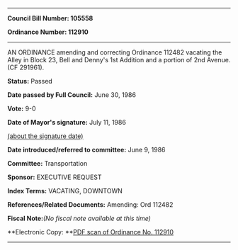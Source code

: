 

********

**Council Bill Number: 105558**
   
**Ordinance Number: 112910**
********

 AN ORDINANCE amending and correcting Ordinance 112482 vacating the Alley in Block 23, Bell and Denny's 1st Addition and a portion of 2nd Avenue. (CF 291961).

**Status:** Passed
   
**Date passed by Full Council:** June 30, 1986
   
**Vote:** 9-0
   
**Date of Mayor's signature:** July 11, 1986
   
[(about the signature date)](/~public/approvaldate.htm)
   
   
   
**Date introduced/referred to committee:** June 9, 1986
   
**Committee:** Transportation
   
**Sponsor:** EXECUTIVE REQUEST
   
   
**Index Terms:** VACATING, DOWNTOWN

**References/Related Documents:** Amending: Ord 112482

**Fiscal Note:**_(No fiscal note available at this time)_

**Electronic Copy: **[PDF scan of Ordinance No. 112910](/~archives/Ordinances/Ord_112910.pdf)

********

